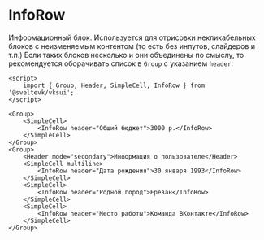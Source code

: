# InfoRow

Информационный блок. Используется для отрисовки некликабельных блоков с неизменяемым контентом (то есть без инпутов, слайдеров и т.п.) Если таких блоков несколько и они объединены по смыслу, то рекомендуется оборачивать список в `Group` с указанием `header`.

```svelte scroll
<script>
	import { Group, Header, SimpleCell, InfoRow } from '@sveltevk/vksui';
</script>

<Group>
	<SimpleCell>
		<InfoRow header="Общий бюджет">3000 р.</InfoRow>
	</SimpleCell>
</Group>
<Group>
	<Header mode="secondary">Информация о пользователе</Header>
	<SimpleCell multiline>
		<InfoRow header="Дата рождения">30 января 1993</InfoRow>
	</SimpleCell>
	<SimpleCell>
		<InfoRow header="Родной город">Ереван</InfoRow>
	</SimpleCell>
	<SimpleCell>
		<InfoRow header="Место работы">Команда ВКонтакте</InfoRow>
	</SimpleCell>
</Group>
```
